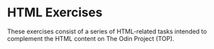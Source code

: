 # HTML Exercises
These exercises consist of a series of HTML-related tasks intended to complement the HTML content on The Odin Project (TOP).